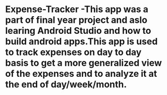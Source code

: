 # Expense-Tracker -This app was a part of final year project and aslo learing Android Studio and how to build android apps.This app is used to track expenses on day to day basis to get a more generalized view of the expenses and to analyze it at the end of day/week/month. 
